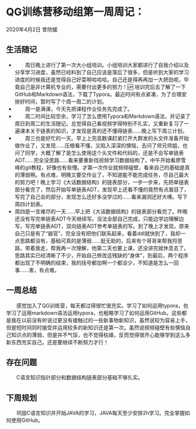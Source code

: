 # QG训练营移动组第一周周记：
2020年4月2日          曾欣媛

## 生活随记

* &emsp;&emsp;周日晚上进行了第一次大小组培训。小组培训大家都进行了自我介绍以及分享学习进度，虽然已经料到了自己应该是落后了很多，但是听到大家的学习进度的时候我还是觉得自己好菜啊哈哈哈。自己还是得再再加一大把劲呢，毕竟自己是非计算机专业的，需要付出更多的努力！:up:  培训完后去了解了一下GitHub和Markdown语法，下载了Typora。最近时间有点紧凑，为了合理安排好时间，暂时写了个周一周二的计划。  
* &emsp;&emsp;周一是满课，今天先把课程作业任务先完成了。  
* &emsp;&emsp;周二时间比较空余，学习了怎么使用Typora和Markdown语法，并记录了周日到周二的生活随记。总觉得自己看视频学得特别不扎实，又重新复习了一遍课本关于链表的知识，才发现是真的还不懂得链表……晚上写下周三计划。  
* &emsp;&emsp;周三也是好忙的一天。早上上完高数课赶紧打开大群发的头文件准备开始做作业了，又发现……压根看不懂，又陷入深深的懊恼，去问了师兄师姐，也问了同学，大概了解了是怎么使用这个头文件和代码的，还是不会写单链表ADT……完全没思路……看来要重新找视频学习数据结构了。中午开始看廖雪峰的git教程，好像也有些懵。才第一次作业就频频碰壁，看来自己的基础是真的薄弱啊。有点难，明晚又要交作业了，不知道能不能完成任务，尽自己最大的努力吧！晚上学习《大话数据结构》的链表部分，一步一步来，先把单链表部分看完了，然后开始写单链表ADT，发现早上还看不懂的竟然有点眉目了，写完了自己会的部分，发现怎么还好多没学过的……看来漏洞还好大噢。写下周四计划表。  
* 周四是一言难尽的一天……早上把《大话数据结构》的链表部分看完了。昨晚还没有写完单链表ADT今天继续写。没法全部自己完成，只能边学边理解边写，写完单链表ADT，双向链表ADT参考单链表的写。到了晚上才发现，原来自己只是有了“器官”，完全没有把他们联系起来，看着ddl就快到了，我却一点思路都没有，基础可真的是薄弱……挺无助的，后来有个哥哥来帮我捋思路，带着我走，帮我再一次理解，他第二天也要上课，还没讲完就休息去了。思路其实已经清晰了不少，开始自己修改这残缺的“身体”，到最后，两个程序都出现了不明确的结束，我的括号都加啊一个都没少，不知道是怎么一回事……害，有点难。

## 一周总结

&emsp;&emsp;感觉加入了QG训练营，每天都过得很忙很充实。学习了如何运用typora，也学习了运用markdown语法运用typora，也粗略学习了如何运用GitHub。这些都是我在以前没有听说过更没有接触过的一些新事物新知识，虽然说较为容易上手，但是短时间同时接受并运用较多的新知识还是第一次。虽然说频频碰壁有些懊恼自己知识点的薄弱，但是并不气馁，也不觉得枯燥，反而觉得很开心能够学到这么多新东西充实自己。还是要继续不断努力才行！

## 存在问题

&emsp;&emsp;C语言知识指针部分和数据结构链表部分基础不够扎实。

## 下周规划

&emsp;&emsp;巩固C语言知识并开始JAVA的学习，JAVA每天至少安排2h学习。完全掌握如何使用GitHub。
